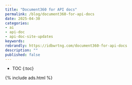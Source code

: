 ```yaml
---
title: "Document360 for API docs"
permalink: /blog/document360-for-api-docs
date: 2025-04-30
categories:
- ai
- api-doc
- api-doc-site-updates
keywords: 
rebrandly: https://idbwrtng.com/document360-for-api-docs
description: ""
published: false
---
```


* TOC
{:toc}

{% include ads.html %}


